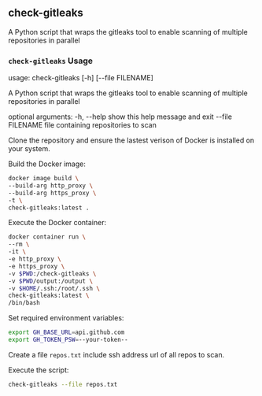 ## check-gitleaks
A Python script that wraps the gitleaks tool to enable scanning of multiple repositories in parallel

### `check-gitleaks` Usage
usage: check-gitleaks [-h] [--file FILENAME]

A Python script that wraps the gitleaks tool to enable scanning of multiple repositories in parallel

optional arguments:
  -h, --help       show this help message and exit
  --file FILENAME  file containing repositories to scan

Clone the repository and ensure the lastest verison of Docker is installed on your system.

Build the Docker image:
```bash
docker image build \
--build-arg http_proxy \
--build-arg https_proxy \
-t \
check-gitleaks:latest .
```

Execute the Docker container:
```bash
docker container run \
--rm \
-it \
-e http_proxy \
-e https_proxy \
-v $PWD:/check-gitleaks \
-v $PWD/output:/output \
-v $HOME/.ssh:/root/.ssh \
check-gitleaks:latest \
/bin/bash
```

Set required environment variables:
```bash
export GH_BASE_URL=api.github.com
export GH_TOKEN_PSW=--your-token--
```

Create a file `repos.txt` include ssh address url of all repos to scan.

Execute the script:
```bash
check-gitleaks --file repos.txt
```

